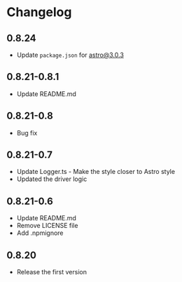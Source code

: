 # Changelog

## 0.8.24

- Update `package.json` for astro@3.0.3

## 0.8.21-0.8.1

- Update README.md

## 0.8.21-0.8

- Bug fix

## 0.8.21-0.7

- Update Logger.ts - Make the style closer to Astro style
- Updated the driver logic
  
## 0.8.21-0.6

- Update README.md
- Remove LICENSE file
- Add .npmignore

## 0.8.20

- Release the first version
